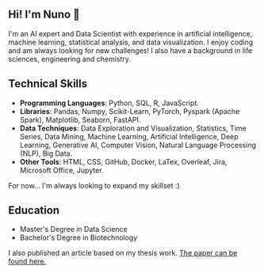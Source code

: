 ## Hi! I'm Nuno 👋

<!--
**Nazpe/Nazpe** is a ✨ _special_ ✨ repository because its `README.md` (this file) appears on your GitHub profile.

Here are some ideas to get you started:

- 🔭 I’m currently working on ...>
-->
I'm an AI expert and Data Scientist with experience in artificial intelligence, machine learning, statistical analysis, and data visualization. I enjoy coding and am always looking for new challenges!
I also have a background in life sciences, engineering and chemistry.

## Technical Skills

 - **Programming Languages**: Python, SQL, R, JavaScript.
 - **Libraries**: Pandas, Numpy, Scikit-Learn, PyTorch, Pyspark (Apache Spark), Matplotlib, Seaborn, FastAPI.
 - **Data Techniques**: Data Exploration and Visualization, Statistics, Time Series, Data Mining, Machine Learning, Artificial Intelligence, Deep Learning, Generative AI, Computer Vision, Natural Language Processing (NLP), Big Data.
 - **Other Tools**: HTML, CSS, GitHub, Docker, LaTex, Overleaf, Jira, Microsoft Office, Jupyter.

For now... I'm always looking to expand my skillset :)

## Education

- Master's Degree in Data Science 
- Bachelor's Degree in Biotechnology

I also published an article based on my thesis work. [The paper can be found here.](https://link.springer.com/chapter/10.1007/978-3-031-49249-5_3)
<!--
- 🌱 I’m currently learning ...
- 👯 I’m looking to collaborate on ...
- 🤔 I’m looking for help with ...
- 💬 Ask me about ...
- 📫 How to reach me: ...
- 😄 Pronouns: ...
- ⚡ Fun fact: ...
-->
